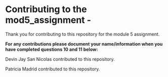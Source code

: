 # Contributing to the mod5_assignment -
Thank you for contributing to this repository for the module 5 assignment.


**For any contributions please document your name/information when you have completed questions 10 and 11 below:**

Devin Jay San Nicolas contributed to this repository.

Patricia Madrid contributed to this repository.
